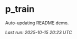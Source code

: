 # p_train

Auto-updating README demo.

<!--START_SECTION:status-->
_Last run: 2025-10-15 20:23 UTC_
<!--END_SECTION:status-->
































































































































































































































































































































































































































































































































































































































































































































































































































































































































































































































































































































































































































































































































